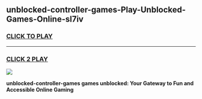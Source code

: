 
## unblocked-controller-games-Play-Unblocked-Games-Online-sl7iv
<h3>
<a href="https://premium76.site?title=unblocked-controller-games&ref=25A">CLICK TO PLAY</a></h3>
<hr>

<h3>
<a href="https://premium76.site?title=unblocked-controller-games&ref=25A">CLICK 2 PLAY</a>
  
</h3>

<a href="https://premium76.site?title=unblocked-controller-games&ref=25A"><img src="https://clearcache.store/games.png"></a>


**unblocked-controller-games games unblocked: Your Gateway to Fun and Accessible Online Gaming**
